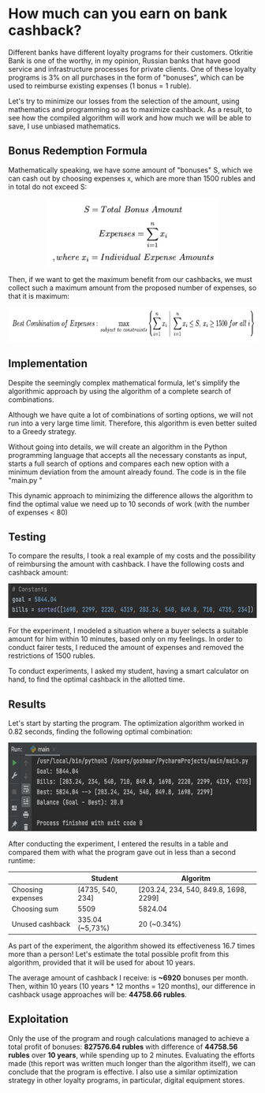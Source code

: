 # How much can you earn on bank cashback?

Different banks have different loyalty programs for their customers. Otkritie Bank is one of the worthy, in my opinion, Russian banks that have good service and infrastructure processes for private clients. One of these loyalty programs is 3% on all purchases in the form of "bonuses", which can be used to reimburse existing expenses (1 bonus = 1 ruble).

Let's try to minimize our losses from the selection of the amount, using mathematics and programming so as to maximize cashback. As a result, to see how the compiled algorithm will work and how much we will be able to save, I use unbiased mathematics.

## Bonus Redemption Formula

Mathematically speaking, we have some amount of "bonuses" S, which we can cash out by choosing expenses x, which are more than 1500 rubles and in total do not exceed S:

<p align="center">
  <img src="/images/Given.png" width="350" height="140">
</p>

Then, if we want to get the maximum benefit from our cashbacks, we must collect such a maximum amount from the proposed number of expenses, so that it is maximum:

<p align="center">
  <img src="/images/Goal.png" width="600" height="70">
</p>

## Implementation

Despite the seemingly complex mathematical formula, let's simplify the algorithmic approach by using the algorithm of a complete search of combinations.

Although we have quite a lot of combinations of sorting options, we will not run into a very large time limit. Therefore, this algorithm is even better suited to a Greedy strategy.

Without going into details, we will create an algorithm in the Python programming language that accepts all the necessary constants as input, starts a full search of options and compares each new option with a minimum deviation from the amount already found. The code is in the file "main.py "

This dynamic approach to minimizing the difference allows the algorithm to find the optimal value we need up to 10 seconds of work (with the number of expenses < 80)

## Testing

To compare the results, I took a real example of my costs and the possibility of reimbursing the amount with cashback. I have the following costs and cashback amount:

<p align="left">
  <img src="/images/bills_and_goal.png" width="600" height="70">
</p>

For the experiment, I modeled a situation where a buyer selects a suitable amount for him within 10 minutes, based only on my feelings. In order to conduct fairer tests, I reduced the amount of expenses and removed the restrictions of 1500 rubles.

To conduct experiments, I asked my student, having a smart calculator on hand, to find the optimal cashback in the allotted time.

## Results

Let's start by starting the program. The optimization algorithm worked in 0.82 seconds, finding the following optimal combination:

<p align="left">
  <img src="/images/run_example.png" width="600" height="180">
</p>

After conducting the experiment, I entered the results in a table and compared them with what the program gave out in less than a second runtime:

|                     | Student                     | Algoritm                                    |
| --------------------| --------------------------- | ------------------------------------------- |
| Choosing  expenses  | [4735, 540, 234]            | [203.24, 234, 540, 849.8, 1698, 2299]       |
| Choosing  sum       | 5509                        | 5824.04                                     |
| Unused cashback     | 335.04 (~5,73%)             | 20 (~0.34%)                                 |

As part of the experiment, the algorithm showed its effectiveness 16.7 times more than a person! Let's estimate the total possible profit from this algorithm, provided that it will be used for about 10 years.

The average amount of cashback I receive: is **~6920** bonuses per month. Then, within 10 years (10 years * 12 months = 120 months), our difference in cashback usage approaches will be: **44758.66 rubles**.

## Exploitation

Only the use of the program and rough calculations managed to achieve a total profit of bonuses: **827576.64 rubles** with difference of **44758.56 rubles** over **10 years**, while spending up to 2 minutes. Evaluating the efforts made (this report was written much longer than the algorithm itself), we can conclude that the program is effective. I also use a similar optimization strategy in other loyalty programs, in particular, digital equipment stores.
